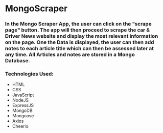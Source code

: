 # MongoScraper

### In the Mongo Scraper App, the user can click on the "scrape page" button. The app will then proceed to scrape the car & Driver News website and display the most relevant information on the page. One the Data is displayed, the user can then add notes to each article title which can then be assessed later at any time. All Articles and notes are stored in a Mongo Database. 

### Technologies Used:

* HTML
* CSS
* JavaScript
* NodeJS
* ExpressJS
* MongoDB 
* Mongoose
* Axios 
* Cheerio 

